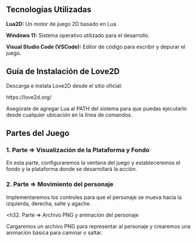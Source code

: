 <h2> Tecnologías Utilizadas </h2>
<p><b>Lua2D:</b> Un motor de juego 2D basado en Lua.</p>
<p><b>Windows 11:</b> Sistema operativo utilizado para el desarrollo.</p>
<p><b>Visual Studio Code (VSCode):</b> Editor de código para escribir y depurar el juego.</p>
<h2>Guía de Instalación de Love2D</h2>
<p>Descarga e instala Love2D desde el sitio oficial:</p> https://love2d.org/
<p>Asegúrate de agregar Lua al PATH del sistema para que puedas ejecutarlo desde cualquier ubicación en la línea de comandos.</p>
<h2>Partes del Juego</h2>
<h3>1. Parte => Visualización de la Plataforma y Fondo</h3>
<p>En esta parte, configuraremos la ventana del juego y estableceremos el fondo y la plataforma donde se desarrollará la acción.</p>

<h3>2. Parte => Movimiento del personaje</h3>
<p>Implementaremos los controles para que el personaje se mueva hacia la izquierda, derecha, salte y agache.</p>

<h32. Parte => Archivo PNG y animación del personaje</h3>
<p>Cargaremos un archivo PNG para representar al personaje y crearemos una animación básica para caminar o saltar.</p>

